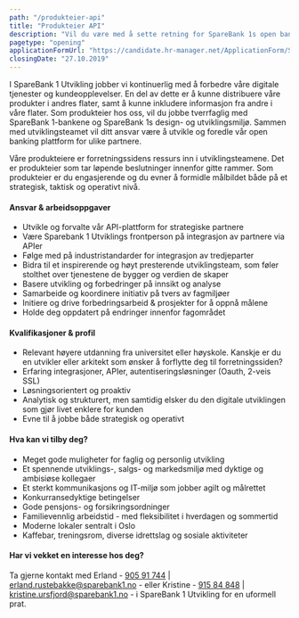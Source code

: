```yaml
---
path: "/produkteier-api"
title: "Produkteier API"
description: "Vil du være med å sette retning for SpareBank 1s open banking plattform?"
pagetype: "opening"
applicationFormUrl: "https://candidate.hr-manager.net/ApplicationForm/SinglePageApplicationForm.aspx?cid=1889&departmentId=21119&ProjectId=143736&MediaId=4654"
closingDate: "27.10.2019"
---
```


I SpareBank 1 Utvikling jobber vi kontinuerlig med å forbedre våre digitale tjenester og kundeopplevelser. En del av dette er å kunne distribuere våre produkter i andres flater, samt å kunne inkludere informasjon fra andre i våre flater. Som produkteier hos oss, vil du jobbe tverrfaglig med SpareBank 1-bankene og SpareBank 1s design- og utviklingsmiljø. Sammen med utviklingsteamet vil ditt ansvar være å utvikle og foredle vår open banking plattform for ulike partnere.

Våre produkteiere er forretningssidens ressurs inn i utviklingsteamene. Det er produkteier som tar løpende beslutninger innenfor gitte rammer. Som produkteier er du engasjerende og du evner å formidle målbildet både på et strategisk, taktisk og operativt nivå.

#### Ansvar & arbeidsoppgaver

* Utvikle og forvalte vår API-plattform for strategiske partnere
* Være Sparebank 1 Utviklings frontperson på integrasjon av partnere via APIer
* Følge med på industristandarder for integrasjon av tredjeparter
* Bidra til et inspirerende og høyt presterende utviklingsteam, som føler stolthet over tjenestene de bygger og verdien de skaper
* Basere utvikling og forbedringer på innsikt og analyse
* Samarbeide og koordinere initiativ på tvers av fagmiljøer
* Initiere og drive forbedringsarbeid & prosjekter for å oppnå målene
* Holde deg oppdatert på endringer innenfor fagområdet

#### Kvalifikasjoner & profil

* Relevant høyere utdanning fra universitet eller høyskole. Kanskje er du en utvikler eller arkitekt som ønsker å forflytte deg til forretningssiden?
* Erfaring integrasjoner, APIer, autentiseringsløsninger (Oauth, 2-veis SSL)
* Løsningsorientert og proaktiv
* Analytisk og strukturert, men samtidig elsker du den digitale utviklingen som gjør livet enklere for kunden
* Evne til å jobbe både strategisk og operativt

#### Hva kan vi tilby deg?

* Meget gode muligheter for faglig og personlig utvikling
* Et spennende utviklings-, salgs- og markedsmiljø med dyktige og ambisiøse kollegaer
* Et sterkt kommunikasjons og IT-miljø som jobber agilt og målrettet
* Konkurransedyktige betingelser
* Gode pensjons- og forsikringsordninger
* Familievennlig arbeidstid - med fleksibilitet i hverdagen og sommertid
* Moderne lokaler sentralt i Oslo
* Kaffebar, treningsrom, diverse idrettslag og sosiale aktiviteter

#### Har vi vekket en interesse hos deg?
Ta gjerne kontakt med Erland - [905 91 744](tel:+4790591744) | [erland.rustebakke@sparebank1.no](mailto:erland.rustebakke@sparebank1.no) - eller Kristine - [915 84 848](tel:+4791584848) | [kristine.ursfjord@sparebank1.no](mailto:kristine.ursfjord@sparebank1.no) - i SpareBank 1 Utvikling for en uformell prat.
